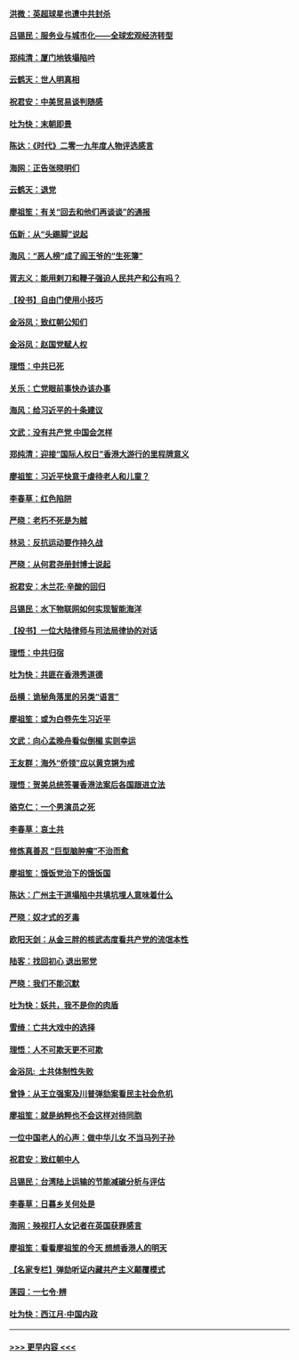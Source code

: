 #### [洪微：英超球星也遭中共封杀](../pages/nsc993/n11727243.md?t=12180433) 
#### [吕锡民：服务业与城市化——全球宏观经济转型](../pages/nsc993/n11725845.md?t=12180433) 
#### [郑纯清：厦门地铁塌陷吟](../pages/nsc993/n11725813.md?t=12180433) 
#### [云鹤天：世人明真相](../pages/nsc993/n11725621.md?t=12180433) 
#### [祝君安：中美贸易谈判随感](../pages/nsc993/n11725609.md?t=12180433) 
#### [吐为快：末朝即景](../pages/nsc993/n11723365.md?t=12180433) 
#### [陈达：《时代》二零一九年度人物评选感言](../pages/nsc993/n11723337.md?t=12180433) 
#### [海网：正告张晓明们](../pages/nsc993/n11723228.md?t=12180433) 
#### [云鹤天：退党](../pages/nsc993/n11723056.md?t=12180433) 
#### [廖祖笙：有关“回去和他们再谈谈”的通报](../pages/nsc993/n11722442.md?t=12180433) 
#### [伍新：从“头踢脚”说起](../pages/nsc993/n11722429.md?t=12180433) 
#### [海风：“恶人榜”成了阎王爷的“生死簿”](../pages/nsc993/n11722272.md?t=12180433) 
#### [胥志义：能用剌刀和鞭子强迫人民共产和公有吗？](../pages/nsc993/n11720569.md?t=12180433) 
#### [【投书】自由门使用小技巧](../pages/nsc993/n11720180.md?t=12180433) 
#### [金浴凤：致红朝公知们](../pages/nsc993/n11720563.md?t=12180433) 
#### [金浴凤：赵国党赋人权](../pages/nsc993/n11720533.md?t=12180433) 
#### [理悟：中共已死](../pages/nsc993/n11720233.md?t=12180433) 
#### [关乐：亡党眼前事快办该办事](../pages/nsc993/n11719160.md?t=12180433) 
#### [海风：给习近平的十条建议](../pages/nsc993/n11717616.md?t=12180433) 
#### [文武：没有共产党 中国会怎样](../pages/nsc993/n11717584.md?t=12180433) 
#### [郑纯清：迎接“国际人权日”香港大游行的里程牌意义](../pages/nsc993/n11717417.md?t=12180433) 
#### [廖祖笙：习近平快意于虐待老人和儿童？](../pages/nsc993/n11715313.md?t=12180433) 
#### [李春草：红色陷阱](../pages/nsc993/n11715029.md?t=12180433) 
#### [严晓：老朽不死是为贼](../pages/nsc993/n11712910.md?t=12180433) 
#### [林忌：反抗运动要作持久战](../pages/nsc993/n11712623.md?t=12180433) 
#### [严晓：从何君尧册封博士说起](../pages/nsc993/n11712465.md?t=12180433) 
#### [祝君安：木兰花·辛酸的回归](../pages/nsc993/n11712381.md?t=12180433) 
#### [吕锡民：水下物联网如何实现智能海洋](../pages/nsc993/n11711158.md?t=12180433) 
#### [【投书】一位大陆律师与司法局律协的对话](../pages/nsc993/n11709675.md?t=12180433) 
#### [理悟：中共归宿](../pages/nsc993/n11710059.md?t=12180433) 
#### [吐为快：共匪在香港秀道德](../pages/nsc993/n11709979.md?t=12180433) 
#### [岳横：诡秘角落里的另类“语言”](../pages/nsc993/n11709792.md?t=12180433) 
#### [廖祖笙：或为白卷先生习近平](../pages/nsc993/n11708330.md?t=12180433) 
#### [文武：向心孟晚舟看似倒楣 实则幸运](../pages/nsc993/n11708236.md?t=12180433) 
#### [王友群：海外“侨领”应以黄克锵为戒](../pages/nsc993/n11706176.md?t=12180433) 
#### [理悟：贺美总统签署香港法案后各国跟进立法](../pages/nsc993/n11706853.md?t=12180433) 
#### [骆克仁：一个男演员之死](../pages/nsc993/n11706677.md?t=12180433) 
#### [李春草：哀土共](../pages/nsc993/n11706255.md?t=12180433) 
#### [修炼真善忍 “巨型脑肿瘤”不治而愈](../pages/nsc993/n11705340.md?t=12180433) 
#### [廖祖笙：饿饭党治下的饿饭国](../pages/nsc993/n11705085.md?t=12180433) 
#### [陈达：广州主干道塌陷中共填坑埋人意味着什么](../pages/nsc993/n11705046.md?t=12180433) 
#### [严晓：奴才式的歹毒](../pages/nsc993/n11704826.md?t=12180433) 
#### [欧阳天剑：从金三胖的核武态度看共产党的流氓本性](../pages/nsc993/n11702238.md?t=12180433) 
#### [陆客：找回初心 退出邪党](../pages/nsc993/n11702213.md?t=12180433) 
#### [严晓：我们不能沉默](../pages/nsc993/n11702110.md?t=12180433) 
#### [吐为快：妖共，我不是你的肉盾](../pages/nsc993/n11701366.md?t=12180433) 
#### [雪绮：亡共大戏中的选择](../pages/nsc993/n11699922.md?t=12180433) 
#### [理悟：人不可欺天更不可欺](../pages/nsc993/n11699657.md?t=12180433) 
#### [金浴凤:  土共体制性失败](../pages/nsc993/n11699361.md?t=12180433) 
#### [曾铮：从王立强案及川普弹劾案看民主社会危机](../pages/nsc993/n11699318.md?t=12180433) 
#### [廖祖笙：就是纳粹也不会这样对待同胞](../pages/nsc993/n11697658.md?t=12180433) 
#### [一位中国老人的心声：做中华儿女 不当马列子孙](../pages/nsc993/n11697525.md?t=12180433) 
#### [祝君安：致红朝中人](../pages/nsc993/n11697518.md?t=12180433) 
#### [吕锡民：台湾陆上运输的节能减碳分析与评估](../pages/nsc993/n11694983.md?t=12180433) 
#### [李春草：日暮乡关何处是](../pages/nsc993/n11694805.md?t=12180433) 
#### [海网：殃视打人女记者在英国获罪感言](../pages/nsc993/n11693832.md?t=12180433) 
#### [廖祖笙：看看廖祖笙的今天 想想香港人的明天](../pages/nsc993/n11693707.md?t=12180433) 
#### [【名家专栏】弹劾听证内藏共产主义颠覆模式](../pages/nsc993/n11693563.md?t=12180433) 
#### [莲园：一七令‧辨](../pages/nsc993/n11692558.md?t=12180433) 
#### [吐为快：西江月·中国内政](../pages/nsc993/n11692071.md?t=12180433) 

----
#### [ >>> 更早内容 <<< ](../indexes/nsc993-earlier.md)
